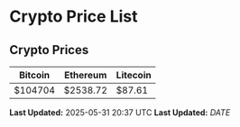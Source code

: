 # Crypto Price List

## Crypto Prices
| Bitcoin | Ethereum | Litecoin |
| ------- | -------- | -------- |
| $104704 | $2538.72 | $87.61 |
**Last Updated:** 2025-05-31 20:37 UTC
**Last Updated:** $DATE$
